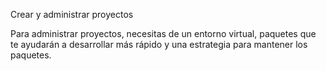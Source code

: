 Crear y administrar proyectos

Para administrar proyectos, necesitas de un entorno virtual, paquetes que te ayudarán a desarrollar más rápido y una estrategia para mantener los paquetes.
